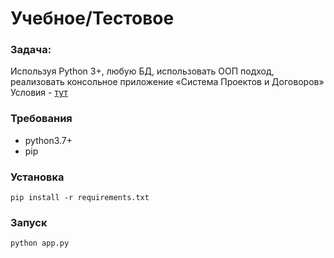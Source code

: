# Учебное/Тестовое

### Задача: 
Используя Python 3+, любую БД, использовать ООП подход, реализовать консольное приложение «Система Проектов и Договоров»
Условия - [тут](https://docs.google.com/document/d/1bnY40zrr8jaq5HPjpyOUOfuUFVDtz0_HA1Me1ibmiFM/edit)

### Требования
- python3.7+
- pip 

### Установка 
`pip install -r requirements.txt`

### Запуск
`python app.py`

